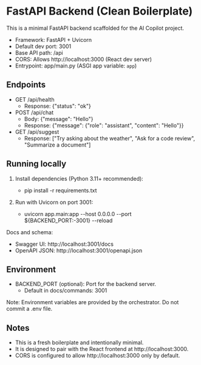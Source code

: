 # FastAPI Backend (Clean Boilerplate)

This is a minimal FastAPI backend scaffolded for the AI Copilot project.

- Framework: FastAPI + Uvicorn
- Default dev port: 3001
- Base API path: /api
- CORS: Allows http://localhost:3000 (React dev server)
- Entrypoint: app/main.py (ASGI app variable: `app`)

## Endpoints

- GET /api/health
  - Response: {"status": "ok"}
- POST /api/chat
  - Body: {"message": "Hello"}
  - Response: {"message": {"role": "assistant", "content": "Hello"}}
- GET /api/suggest
  - Response: ["Try asking about the weather", "Ask for a code review", "Summarize a document"]

## Running locally

1) Install dependencies (Python 3.11+ recommended):
   - pip install -r requirements.txt

2) Run with Uvicorn on port 3001:
   - uvicorn app.main:app --host 0.0.0.0 --port ${BACKEND_PORT:-3001} --reload

Docs and schema:
- Swagger UI: http://localhost:3001/docs
- OpenAPI JSON: http://localhost:3001/openapi.json

## Environment

- BACKEND_PORT (optional): Port for the backend server.
  - Default in docs/commands: 3001

Note: Environment variables are provided by the orchestrator. Do not commit a .env file.

## Notes

- This is a fresh boilerplate and intentionally minimal.
- It is designed to pair with the React frontend at http://localhost:3000.
- CORS is configured to allow http://localhost:3000 only by default.
